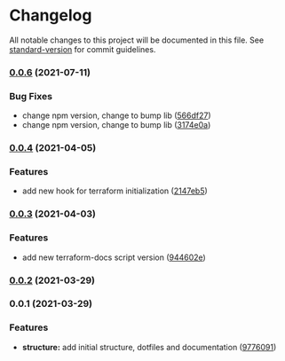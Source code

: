 # Changelog

All notable changes to this project will be documented in this file. See [standard-version](https://github.com/conventional-changelog/standard-version) for commit guidelines.

### [0.0.6](https://github.com/Excoriate/terraform-precommit-hooks/compare/v0.0.5...v0.0.6) (2021-07-11)


### Bug Fixes

* change npm version, change to bump lib ([566df27](https://github.com/Excoriate/terraform-precommit-hooks/commit/566df27e3addb07a203e1a8fa790f67753cfbe47))
* change npm version, change to bump lib ([3174e0a](https://github.com/Excoriate/terraform-precommit-hooks/commit/3174e0a482d38f09e7beff1dc2afc05dadb2d44e))

### [0.0.4](https://github.com/Excoriate/terraform-precommit-hooks/compare/v0.0.3...v0.0.4) (2021-04-05)


### Features

* add new hook for terraform initialization ([2147eb5](https://github.com/Excoriate/terraform-precommit-hooks/commit/2147eb5d984baeba423582d9c0f11dc5e40ec45e))

### [0.0.3](https://github.com/Excoriate/terraform-precommit-hooks/compare/v0.0.2...v0.0.3) (2021-04-03)


### Features

* add new terraform-docs script version ([944602e](https://github.com/Excoriate/terraform-precommit-hooks/commit/944602e78b2e4d825241bb10ded7e9db15c6cce8))

### [0.0.2](https://github.com/Excoriate/terraform-precommit-hooks/compare/v0.0.1...v0.0.2) (2021-03-29)

### 0.0.1 (2021-03-29)


### Features

* **structure:** add initial structure, dotfiles and documentation ([9776091](https://github.com/Excoriate/terraform-precommit-hooks/commit/977609111fce5f31199cf7fa14904e4c8e94f677))
